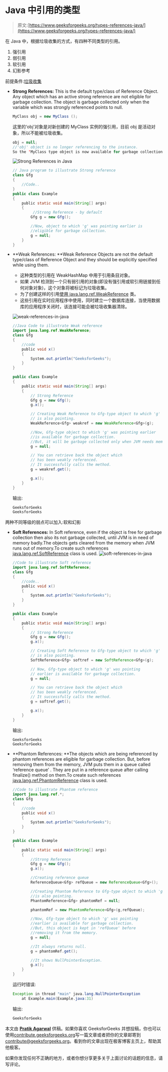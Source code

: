 # Java 中引用的类型

> 原文:[https://www.geeksforgeeks.org/types-references-java/](https://www.geeksforgeeks.org/types-references-java/)

在 Java 中，根据垃圾收集的方式，有四种不同类型的引用。

1.  强引用
2.  弱引用
3.  软引用
4.  幻影参考

前提条件:[垃圾收集](https://www.geeksforgeeks.org/garbage-collection-java/)

*   **Strong References:** This is the default type/class of Reference Object. Any object which has an active strong reference are not eligible for garbage collection. The object is garbage collected only when the variable which was strongly referenced points to null.

    ```java
    MyClass obj = new MyClass ();          

    ```

    这里的‘obj’对象是对新创建的 MyClass 实例的强引用，目前 obj 是活动对象，所以不能被垃圾收集。

    ```java
    obj = null;
    //'obj' object is no longer referencing to the instance. 
    So the 'MyClass type object is now available for garbage collection.          

    ```

    ![Strong References in Java](img/03398cf3327732a1ae6e4d1cef86ab27.png)

    ```java
    // Java program to illustrate Strong reference
    class Gfg
    {
        //Code..
    }
    public class Example
    {
        public static void main(String[] args)
        {
             //Strong Reference - by default
            Gfg g = new Gfg();    

            //Now, object to which 'g' was pointing earlier is 
            //eligible for garbage collection.
            g = null; 
        }
    } 
    ```

*   **Weak References: **Weak Reference Objects are not the default type/class of Reference Object and they should be explicitly specified while using them.
    *   这种类型的引用在 WeakHashMap 中用于引用条目对象。
    *   如果 JVM 检测到一个只有弱引用的对象(即没有强引用或软引用链接到任何对象对象)，这个对象将被标记为垃圾收集。
    *   为了创建这样的引用[使用 java.lang.ref.WeakReference](https://docs.oracle.com/javase/7/docs/api/java/lang/ref/WeakReference.html) 类。
    *   这些引用在实时应用程序中使用，同时建立一个数据库连接，当使用数据库的应用程序关闭时，该连接可能会被垃圾收集器清除。

    ![weak-references-in-java](img/da14a2e95f2d67da1635bba83649932f.png)

    ```java
    //Java Code to illustrate Weak reference
    import java.lang.ref.WeakReference;
    class Gfg
    {
        //code
        public void x()
        {
            System.out.println("GeeksforGeeks");
        }
    }

    public class Example
    {
        public static void main(String[] args)
        {
            // Strong Reference
            Gfg g = new Gfg();     
            g.x();

            // Creating Weak Reference to Gfg-type object to which 'g' 
            // is also pointing.
            WeakReference<Gfg> weakref = new WeakReference<Gfg>(g);

            //Now, Gfg-type object to which 'g' was pointing earlier
            //is available for garbage collection.
            //But, it will be garbage collected only when JVM needs memory.
            g = null; 

            // You can retrieve back the object which
            // has been weakly referenced.
            // It successfully calls the method.
            g = weakref.get(); 

            g.x();
        }
    }
    ```

    输出:

    ```java
    GeeksforGeeks
    GeeksforGeeks

    ```

两种不同等级的弱点可以加入:软和幻影

*   **Soft References:** In Soft reference, even if the object is free for garbage collection then also its not garbage collected, until JVM is in need of memory badly.The objects gets cleared from the memory when JVM runs out of memory.To create such references [java.lang.ref.SoftReference](https://docs.oracle.com/javase/7/docs/api/java/lang/ref/SoftReference.html) class is used.
    ![soft-references-in-java](img/cbed2046cccd1a2c1d520d6b91b40a0f.png)

    ```java
    //Code to illustrate Soft reference
    import java.lang.ref.SoftReference;
    class Gfg
    {
        //code..
        public void x()
        {
            System.out.println("GeeksforGeeks");
        }
    }

    public class Example
    {
        public static void main(String[] args)
        {
            // Strong Reference
            Gfg g = new Gfg();     
            g.x();

            // Creating Soft Reference to Gfg-type object to which 'g' 
            // is also pointing.
            SoftReference<Gfg> softref = new SoftReference<Gfg>(g);

            // Now, Gfg-type object to which 'g' was pointing
            // earlier is available for garbage collection.
            g = null; 

            // You can retrieve back the object which
            // has been weakly referenced.
            // It successfully calls the method.
            g = softref.get(); 

            g.x();
        }
    }
    ```

    输出:

    ```java
    GeeksforGeeks
    GeeksforGeeks

    ```

*   **Phantom References: **The objects which are being referenced by phantom references are eligible for garbage collection. But, before removing them from the memory, JVM puts them in a queue called ‘reference queue’ . They are put in a reference queue after calling finalize() method on them.To create such references [java.lang.ref.PhantomReference](https://docs.oracle.com/javase/7/docs/api/java/lang/ref/PhantomReference.html) class is used.

    ```java
    //Code to illustrate Phantom reference
    import java.lang.ref.*;
    class Gfg
    {
        //code
        public void x()
        {
            System.out.println("GeeksforGeeks");
        }
    }

    public class Example
    {
        public static void main(String[] args)
        {
            //Strong Reference
            Gfg g = new Gfg();     
            g.x();

            //Creating reference queue
            ReferenceQueue<Gfg> refQueue = new ReferenceQueue<Gfg>();

            //Creating Phantom Reference to Gfg-type object to which 'g' 
            //is also pointing.
            PhantomReference<Gfg> phantomRef = null;

            phantomRef = new PhantomReference<Gfg>(g,refQueue);

            //Now, Gfg-type object to which 'g' was pointing
            //earlier is available for garbage collection.
            //But, this object is kept in 'refQueue' before 
            //removing it from the memory.
            g = null; 

            //It always returns null. 
            g = phantomRef.get(); 

            //It shows NullPointerException.
            g.x();
        }
    }
    ```

    运行时错误:

    ```java
    Exception in thread "main" java.lang.NullPointerException
        at Example.main(Example.java:31)
    ```

    输出:

    ```java
    GeeksforGeeks
    ```

本文由 **[Pratik Agarwal](https://www.facebook.com/Pratik.Agarwal01)** 供稿。如果你喜欢 GeeksforGeeks 并想投稿，你也可以使用[contribute.geeksforgeeks.org](http://www.contribute.geeksforgeeks.org)写一篇文章或者把你的文章邮寄到 contribute@geeksforgeeks.org。看到你的文章出现在极客博客主页上，帮助其他极客。

如果你发现任何不正确的地方，或者你想分享更多关于上面讨论的话题的信息，请写评论。